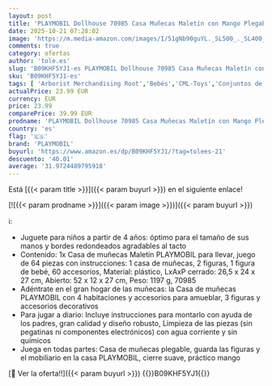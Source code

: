```yaml
---
layout: post
title: 'PLAYMOBIL Dollhouse 70985 Casa Muñecas Maletín con Mango Plegable  Juguetes para niños a Partir de 4 años'
date: 2025-10-21 07:28:02
image: 'https://m.media-amazon.com/images/I/51gNb90guYL._SL500_._SL400_.jpg'
comments: true
category: ofertas
author: 'tole.es'
slug: 'B09KHF5YJ1-es PLAYMOBIL Dollhouse 70985 Casa Muñecas Maletín con Mango...'
sku: 'B09KHF5YJ1-es'
tags: [ 'Arborist Merchandising Root','Bebés','CML-Toys','Conjuntos de figuras de juguete','Juguetes','Juguetes y juegos','Muñecos y figuras','Self Service','Special Features Stores','Top brands in Toys','Toys & Figures','Toys All','VAF_4-7','b6d17eda-2c26-45ed-a098-453a9f96e839_0','b6d17eda-2c26-45ed-a098-453a9f96e839_101','b6d17eda-2c26-45ed-a098-453a9f96e839_1101','b6d17eda-2c26-45ed-a098-453a9f96e839_2801','b6d17eda-2c26-45ed-a098-453a9f96e839_6301','playmobil','🇪🇸', ]
actualPrice: 23.99 EUR
currency: EUR
price: 23.99
comparePrice: 39.99 EUR
prodname: 'PLAYMOBIL Dollhouse 70985 Casa Muñecas Maletín con Mango Plegable  Juguetes para niños a Partir de 4 años'
country: 'es'
flag: '🇪🇸'
brand: 'PLAYMOBIL'
buyurl: 'https://www.amazon.es/dp/B09KHF5YJ1/?tag=tolees-21'
descuento: '40.01'
average: '31.9724489795918'
---
```


Está [{{< param title >}}]({{< param buyurl >}}) en el siguiente enlace!

[![{{< param prodname >}}]({{< param image >}})]({{< param buyurl >}})

ℹ️:

- Juguete para niños a partir de 4 años: óptimo para el tamaño de sus manos y bordes redondeados agradables al tacto
- Contenido: 1x Casa de muñecas Maletín PLAYMOBIL para llevar, juego de 64 piezas con instrucciones: 1 casa de muñecas, 2 figuras, 1 figura de bebé, 60 accesorios, Material: plástico, LxAxP cerrado: 26,5 x 24 x 27 cm, Abierto: 52 x 12 x 27 cm, Peso: 1197 g, 70985
- Adéntrate en el gran hogar de las muñecas: la Casa de muñecas PLAYMOBIL con 4 habitaciones y accesorios para amueblar, 3 figuras y accesorios decorativos
- Para jugar a diario: Incluye instrucciones para montarlo con ayuda de los padres, gran calidad y diseño robusto, Limpieza de las piezas (sin pegatinas ni componentes electrónicos) con agua corriente y sin químicos
- Juega en todas partes: Casa de muñecas plegable, guarda las figuras y el mobiliario en la casa PLAYMOBIL, cierre suave, práctico mango

[🛒 Ver la oferta!!]({{< param buyurl >}})
{{<world>}}B09KHF5YJ1{{</world>}}
